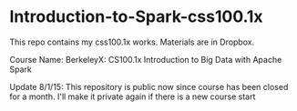 # Introduction-to-Spark-css100.1x
This repo contains my css100.1x works. Materials are in Dropbox.

Course Name:
BerkeleyX: CS100.1x Introduction to Big Data with Apache Spark

Update 8/1/15:
This repository is public now since course has been closed for a month. I'll make it private again if there is a new course start
